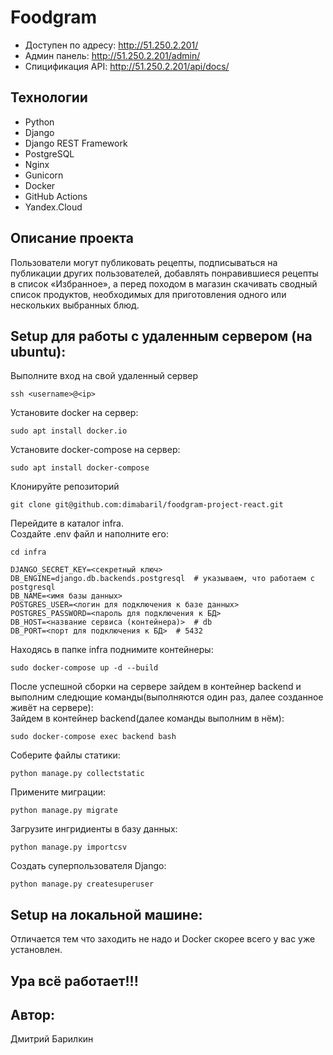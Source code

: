 # Foodgram
- Доступен по адресу: http://51.250.2.201/
- Админ панель: http://51.250.2.201/admin/
- Спицификация API: http://51.250.2.201/api/docs/

## Технологии
- Python
- Django
- Django REST Framework
- PostgreSQL
- Nginx
- Gunicorn
- Docker
- GitHub Actions
- Yandex.Cloud

## Описание проекта
Пользователи могут публиковать рецепты, подписываться на публикации других пользователей, добавлять понравившиеся рецепты в список «Избранное», а перед походом в магазин скачивать сводный список продуктов, необходимых для приготовления одного или нескольких выбранных блюд.

## Setup для работы с удаленным сервером (на ubuntu):
Выполните вход на свой удаленный сервер
```
ssh <username>@<ip>
```
Установите docker на сервер:
```
sudo apt install docker.io 
```
Установите docker-compose на сервер:
```
sudo apt install docker-compose
```
Клонируйте репозиторий
```
git clone git@github.com:dimabaril/foodgram-project-react.git
```
Перейдите в каталог infra.   
Cоздайте .env файл и наполните его:
```
cd infra
```
```
DJANGO_SECRET_KEY=<секретный ключ>
DB_ENGINE=django.db.backends.postgresql  # указываем, что работаем с postgresql
DB_NAME=<имя базы данных>
POSTGRES_USER=<логин для подключения к базе данных>
POSTGRES_PASSWORD=<пароль для подключения к БД>
DB_HOST=<название сервиса (контейнера)>  # db
DB_PORT=<порт для подключения к БД>  # 5432
```
  
Находясь в папке infra поднимите контейнеры:
```
sudo docker-compose up -d --build
```
После успешной сборки на сервере зайдем в контейнер backend и выполним следющие команды(выполняются один раз, далее созданное живёт на сервере):  
Зайдем в контейнер backend(далее команды выполним в нём):
```
sudo docker-compose exec backend bash
```
Соберите файлы статики:
```
python manage.py collectstatic
```
Примените миграции:
```
python manage.py migrate
```
Загрузите ингридиенты в базу данных:  
```
python manage.py importcsv
```
Создать суперпользователя Django:
```
python manage.py createsuperuser
```
## Setup на локальной машине:
Отличается тем что заходить не надо и Docker скорее всего у вас уже установлен.
## Ура всё работает!!!
## Автор:
Дмитрий Барилкин


